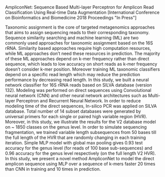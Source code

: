 AmpliconNet: Sequence Based Multi-layer Perceptron for Amplicon Read Classification Using
Real-time Data Augmentation [International Conference on Bioinformatics and Biomedicine 2018 Proceedings "In Press"]

Taxonomic assignment is the core of targeted metagenomics approaches that aims to assign sequencing reads to
their corresponding taxonomy. Sequence similarity searching and machine learning (ML) are two commonly used approaches for
taxonomic assignment based on the 16S rRNA. Similarity based approaches require high computation resources, while ML
approaches don’t need these resources in prediction. The majority of these ML approaches depend on k-mer frequency rather than
direct sequence, which leads to low accuracy on short reads as k-mer frequency doesn’t consider k-mer position. Moreover training
ML taxonomic classifiers depend on a specific read length which may reduce the prediction performance by decreasing read length.
In this study, we built a neural network classifier for 16S rRNA reads based on SILVA database (version 132). Modeling was
performed on direct sequences using Convolutional neural network (CNN) and other neural network architectures such as Multi-layer
Perceptron and Recurrent Neural Network. In order to reduce modeling time of the direct sequences, In-silico PCR was applied
on SILVA database. Total number of 14 subset databases were generated by universal primers for each single or paired high
variable region (HVR). Moreover, in this study, we illustrate the results for the V2 database model on ~ 1850 classes on the genus
level. In order to simulate sequencing fragmentation, we trained variable length subsequences from 50 bases till the full length of
the HVR that are randomly changing in each training iteration.
Simple MLP model with global max pooling gives 0.93 test accuracy for the genus level (for reads of 100 base sub-sequences)
and 0.96 accuracy for the genus level respectively (on the full length V2 HVR). In this study, we present a novel method
AmpliconNet to model the direct amplicon sequence using MLP over a sequence of k-mers faster 20 times than CNN in training
and 10 times in prediction.
